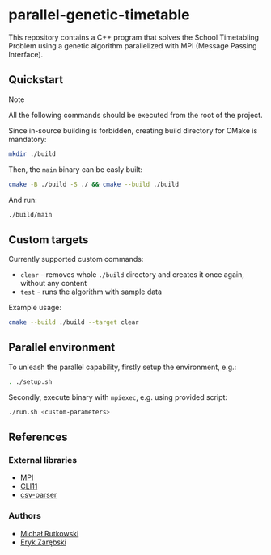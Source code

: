 # parallel-genetic-timetable

This repository contains a C++ program that solves the School Timetabling Problem using a genetic algorithm parallelized with MPI (Message Passing Interface).

## Quickstart

> [!NOTE]
> All the following commands should be executed from the root of the project.

Since in-source building is forbidden, creating build directory for CMake is mandatory:
```bash
mkdir ./build
```

Then, the `main` binary can be easly built:
```bash
cmake -B ./build -S ./ && cmake --build ./build
```

And run:
```bash
./build/main
```

## Custom targets

Currently supported custom commands:
- `clear` - removes whole `./build` directory and creates it once again, without any content
- `test` - runs the algorithm with sample data

Example usage:
```bash
cmake --build ./build --target clear
```

## Parallel environment

To unleash the parallel capability, firstly setup the environment, e.g.:
```bash
. ./setup.sh
```

Secondly, execute binary with `mpiexec`, e.g. using provided script:
```bash
./run.sh <custom-parameters>
```


## References

### External libraries

- [MPI](https://www.open-mpi.org/)
- [CLI11](https://github.com/CLIUtils/CLI11)
- [csv-parser](https://github.com/vincentlaucsb/csv-parser)


### Authors

- [Michał Rutkowski](https://github.com/P4ndaM1x)
- [Eryk Zarębski](https://github.com/erzar0)